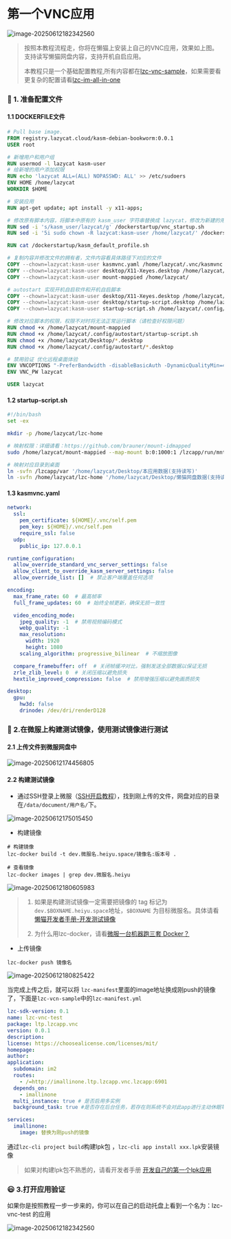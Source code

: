 # 第一个VNC应用

![image-20250612182342560](https://lzc-playground-1301583638.cos.ap-chengdu.myqcloud.com/guidelines/439/image-20250612182342560.png?imageSlim)

> 按照本教程流程走，你将在懒猫上安装上自己的VNC应用，效果如上图。支持读写懒猫网盘内容，支持开机自启应用。
>
> 本教程只是一个基础配置教程,所有内容都在[lzc-vnc-sample](https://github.com/00longxiaoyi/lzc-vnc-sample)，如果需要看更复杂的配置请看[lzc-im-all-in-one](https://github.com/linakesi-xiaoe/lzc-im-all-in-one/tree/no-telegram)



### 📂 1. 准备配置文件

#### 1.1 DOCKERFILE文件

```dockerfile
# Pull base image.
FROM registry.lazycat.cloud/kasm-debian-bookworm:0.0.1
USER root

# 新增用户和用户组
RUN usermod -l lazycat kasm-user
# 给新增的用户添加权限
RUN echo 'lazycat ALL=(ALL) NOPASSWD: ALL' >> /etc/sudoers 
ENV HOME /home/lazycat
WORKDIR $HOME

# 安装应用
RUN apt-get update; apt install -y x11-apps;

# 修改原有脚本内容，将脚本中原有的 kasm_user 字符串替换成 lazycat，修改为新建的用户
RUN sed -i 's/kasm_user/lazycat/g' /dockerstartup/vnc_startup.sh
RUN sed -i '5i sudo chown -R lazycat:kasm-user /home/lazycat/' /dockerstartup/kasm_default_profile.sh

RUN cat /dockerstartup/kasm_default_profile.sh

# 复制内容并修改文件的拥有者，文件内容看具体路径下对应的文件
COPY --chown=lazycat:kasm-user kasmvnc.yaml /home/lazycat/.vnc/kasmvnc.yaml
COPY --chown=lazycat:kasm-user desktop/X11-Xeyes.desktop /home/lazycat/Desktop/
COPY --chown=lazycat:kasm-user mount-mappied /home/lazycat/

# autostart 实现开机自启软件和开机自启脚本
COPY --chown=lazycat:kasm-user desktop/X11-Xeyes.desktop /home/lazycat/.config/autostart/
COPY --chown=lazycat:kasm-user desktop/startup-script.desktop /home/lazycat/.config/autostart/
COPY --chown=lazycat:kasm-user startup-script.sh /home/lazycat/.config/autostart/

# 修改对应脚本的权限，权限不对时将无法正常运行脚本（请检查好权限问题）
RUN chmod +x /home/lazycat/mount-mappied
RUN chmod +x /home/lazycat/.config/autostart/startup-script.sh
RUN chmod +x /home/lazycat/Desktop/*.desktop
RUN chmod +x /home/lazycat/.config/autostart/*.desktop

# 禁用验证 优化远程桌面体验
ENV VNCOPTIONS "-PreferBandwidth -disableBasicAuth -DynamicQualityMin=4 -DynamicQualityMax=7 -DLP_ClipDelay=0 -sslOnly=0"
ENV VNC_PW lazycat

USER lazycat
```

#### 1.2 startup-script.sh

```sh
#!/bin/bash
set -ex

mkdir -p /home/lazycat/lzc-home

# 映射权限：详细请看：https://github.com/brauner/mount-idmapped
sudo /home/lazycat/mount-mappied --map-mount b:0:1000:1 /lzcapp/run/mnt/home /home/lazycat/lzc-home

# 映射对应目录到桌面
ln -svfn /lzcapp/var '/home/lazycat/Desktop/本应用数据(支持读写)'
ln -svfn /home/lazycat/lzc-home '/home/lazycat/Desktop/懒猫网盘数据(支持读写，请谨慎操作)'
```

#### 1.3 kasmvnc.yaml

```yaml
network:
  ssl:
    pem_certificate: ${HOME}/.vnc/self.pem
    pem_key: ${HOME}/.vnc/self.pem
    require_ssl: false
  udp:
    public_ip: 127.0.0.1

runtime_configuration:
  allow_override_standard_vnc_server_settings: false
  allow_client_to_override_kasm_server_settings: false
  allow_override_list: []  # 禁止客户端覆盖任何选项

encoding:
  max_frame_rate: 60  # 最高帧率
  full_frame_updates: 60  # 始终全帧更新，确保无损一致性

  video_encoding_mode:
    jpeg_quality: -1  # 禁用视频编码模式
    webp_quality: -1
    max_resolution:
      width: 1920
      height: 1080
    scaling_algorithm: progressive_bilinear  # 不缩放图像

  compare_framebuffer: off  # 关闭帧缓冲对比，强制发送全部数据以保证无损
  zrle_zlib_level: 0  # 关闭压缩以避免损失
  hextile_improved_compression: false  # 禁用增强压缩以避免画质损失

desktop:
  gpu:
    hw3d: false
    drinode: /dev/dri/renderD128
```

### 🚀 2.在微服上构建测试镜像，使用测试镜像进行测试

#### 2.1 上传文件到微服网盘中

![image-20250612174456805](https://lzc-playground-1301583638.cos.ap-chengdu.myqcloud.com/guidelines/439/image-20250612174456805.png?imageSlim)

#### 2.2 构建测试镜像

- 通过SSH登录上微服（[SSH开启教程](https://developer.lazycat.cloud/ssh.html#%E5%BC%80%E5%90%AF-ssh)），找到刚上传的文件，网盘对应的目录在`/data/document/用户名/`下。

![image-20250612175015450](https://lzc-playground-1301583638.cos.ap-chengdu.myqcloud.com/guidelines/439/image-20250612175015450.png?imageSlim)

- 构建镜像

```shell
# 构建镜像 
lzc-docker build -t dev.微服名.heiyu.space/镜像名:版本号 .

# 查看镜像
lzc-docker images | grep dev.微服名.heiyu
```
![image-20250612180605983](https://lzc-playground-1301583638.cos.ap-chengdu.myqcloud.com/guidelines/439/image-20250612180605983.png?imageSlim)

> 1. 如果是构建测试镜像一定需要把镜像的 tag 标记为 `dev.$BOXNAME.heiyu.space`地址，`$BOXNAME` 为目标微服名。具体请看[懒猫开发者手册-开发测试镜像](https://developer.lazycat.cloud/advanced-dev-image.html)
>
> 2. 为什么用lzc-docker，请看[微服一台机器跑三套 Docker？](https://mp.weixin.qq.com/s/_dXE0CxWvLgA5EX1sIft8Q)

- 上传镜像

```shell
lzc-docker push 镜像名
```

![image-20250612180825422](https://lzc-playground-1301583638.cos.ap-chengdu.myqcloud.com/guidelines/439/image-20250612180825422.png?imageSlim)

当完成上传之后，就可以将 `lzc-manifest`里面的image地址换成刚push的镜像了，下面是`lzc-vcn-sample`中的`lzc-manifest.yml`

```yml
lzc-sdk-version: 0.1
name: lzc-vnc-test
package: ltp.lzcapp.vnc
version: 0.0.1
description:
license: https://choosealicense.com/licenses/mit/
homepage:
author:
application:
  subdomain: im2
  routes:
    - /=http://imallinone.ltp.lzcapp.vnc.lzcapp:6901
  depends_on:
    - imallinone
  multi_instance: true # 是否启用多实例
  background_task: true #是否存在后台任务，若存在则系统不会对此app进行主动休眠等操作

services:
  imallinone:
    image: 替换为刚push的镜像
```

通过`lzc-cli project build`构建lpk包 ，`lzc-cli app install xxx.lpk`安装镜像

> 如果对构建lpk包不熟悉的，请看开发者手册 [开发自己的第一个lpk应用](https://developer.lazycat.cloud/app-example-go.html)

### 😃 3.打开应用验证

如果你是按照教程一步一步来的，你可以在自己的启动托盘上看到一个名为：lzc-vnc-test 的应用

![image-20250612182342560](https://lzc-playground-1301583638.cos.ap-chengdu.myqcloud.com/guidelines/439/image-20250612182342560.png?imageSlim)
